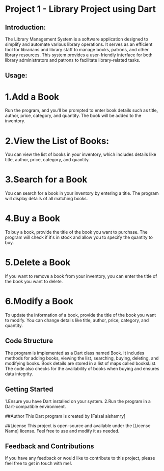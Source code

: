 # Project 1 - Library Project using Dart


## Introduction:
The Library Management System is a software application designed to simplify and automate various library operations. It serves as an efficient tool for librarians and library staff to manage books, patrons, and other library resources. This system provides a user-friendly interface for both library administrators and patrons to facilitate library-related tasks.
## Usage:
# 1.Add a Book
Run the program, and you'll be prompted to enter book details such as title, author, price, category, and quantity. The book will be added to the inventory.
# 2.View the List of Books:
You can view the list of books in your inventory, which includes details like title, author, price, category, and quantity.

# 3.Search for a Book
You can search for a book in your inventory by entering a title. The program will display details of all matching books.

# 4.Buy a Book
To buy a book, provide the title of the book you want to purchase. The program will check if it's in stock and allow you to specify the quantity to buy.


# 5.Delete a Book
If you want to remove a book from your inventory, you can enter the title of the book you want to delete.

# 6.Modify a Book
To update the information of a book, provide the title of the book you want to modify. You can change details like title, author, price, category, and quantity.


## Code Structure
The program is implemented as a Dart class named Book.
It includes methods for adding books, viewing the list, searching, buying, deleting, and modifying books.
Book details are stored in a list of maps called booksList.
The code also checks for the availability of books when buying and ensures data integrity.

## Getting Started
1.Ensure you have Dart installed on your system.
2.Run the program in a Dart-compatible environment.


##Author
This Dart program is created by [Faisal alshamry]

##License
This project is open-source and available under the [License Name] license. Feel free to use and modify it as needed.

## Feedback and Contributions
If you have any feedback or would like to contribute to this project, please feel free to get in touch with me!.


